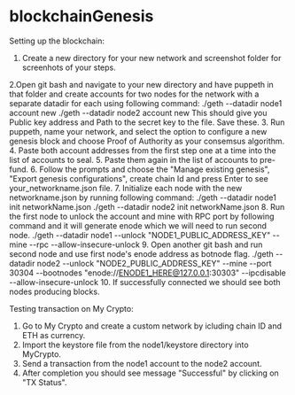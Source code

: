 # blockchainGenesis

Setting up the blockchain:

1. Create a new directory for your new network and screenshot folder for screenhots of your steps.

2.Open git bash and navigate to your new directory and have puppeth in that folder and create accounts for two nodes for the network with a separate datadir for each using         following command:
  ./geth --datadir node1 account new
  ./geth --datadir node2 account new
  This should give you Public key address and Path to the secret key to the file. Save these.
3. Run puppeth, name your network, and select the option to configure a new genesis block and choose Proof of Authority as your consemsus algorithm.
4. Paste both account addresses from the first step one at a time into the list of accounts to seal.
5. Paste them again in the list of accounts to pre-fund.
6. Follow the prompts and choose the "Manage existing genesis", "Export genesis configurations", create chain Id  and press Enter to see your_networkname.json file.
7. Initialize each node with the new networkname.json by running following command:
    ./geth --datadir node1 init networkName.json
    ./geth --datadir node2 init networkName.json
8. Run the first node to unlock the account and mine with RPC port by following command and it will generate enode which we will need to run second node.
    ./geth --datadir node1 --unlock "NODE1_PUBLIC_ADDRESS_KEY" --mine --rpc --allow-insecure-unlock
9. Open another git bash and run second node and use first node's enode address as botnode flag.
    ./geth --datadir node2 --unlock "NODE2_PUBLIC_ADDRESS_KEY" --mine --port 30304 --bootnodes "enode://ENODE1_HERE@127.0.0.1:30303" --ipcdisable --allow-insecure-unlock
10. If successfully connected we should see both nodes producing blocks.

Testing  transaction on My Crypto:
1. Go to My Crypto and create a custom network by icluding chain ID and ETH as currency.
2. Import the keystore file from the node1/keystore directory into MyCrypto. 
3. Send a transaction from the node1 account to the node2 account.
4. After completion you should see message "Successful" by clicking on "TX Status".




